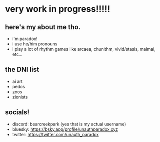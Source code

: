 # very work in progress!!!!!
## here's my about me tho.
- i'm paradox!
- i use he/him pronouns
- i play a lot of rhythm games like arcaea, chunithm, vivid/stasis, maimai, etc...
## the DNI list
- ai art
- pedos
- zoos
- zionists
## socials!
- discord: bearcreekpark (yes that is my actual username)
- bluesky: https://bsky.app/profile/unauthparadox.xyz
- twitter: https://twitter.com/unauth_paradox
